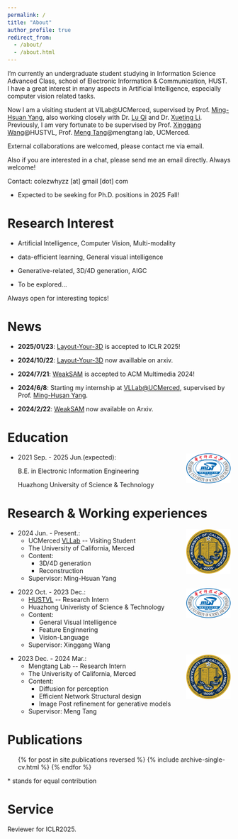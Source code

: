 ```yaml
---
permalink: /
title: "About"
author_profile: true
redirect_from: 
  - /about/
  - /about.html
---
```


I’m currently an undergraduate student studying in Information Science Advanced Class, school
of Electronic Information & Communication, HUST. I have a great interest in many aspects in Artificial Intelligence, especially computer vision related tasks.

Now I am a visiting student at VlLab@UCMerced, supervised by Prof. [Ming-Hsuan Yang](https://faculty.ucmerced.edu/mhyang/), also working closely with Dr. [Lu Qi](http://luqi.info/) and Dr. [Xueting Li](https://research.nvidia.com/person/xueting-li).
Previously, I am very fortunate to be supervised by Prof. [Xinggang Wang](https://xwcv.github.io/)@HUSTVL, Prof. [Meng Tang](mengtang.org)@mengtang lab, UCMerced.

External collaborations are welcomed, please contact me via email.

Also if you are interested in a chat, please send me an email directly. Always welcome!

Contact: colezwhyzz \[at\] gmail \[dot\] com

- Expected to be seeking for Ph.D. positions in 2025 Fall!

**Research Interest**
======

- Artificial Intelligence, Computer Vision, Multi-modality

- data-efficient learning, General visual intelligence

- Generative-related, 3D/4D generation, AIGC

- To be explored...

Always open for interesting topics!

**News**
======
- **2025/01/23**: [Layout-Your-3D](https://arxiv.org/abs/2410.15391) is accepted to ICLR 2025!

- **2024/10/22**: [Layout-Your-3D](https://arxiv.org/abs/2410.15391) now availlable on arxiv.

- **2024/7/21**: [WeakSAM](https://arxiv.org/abs/2402.14812) is accepted to ACM Multimedia 2024!

- **2024/6/8**: Starting my internship at [VLLab@UCMerced](http://vllab.ucmerced.edu/), supervised by Prof. [Ming-Husan Yang](https://faculty.ucmerced.edu/mhyang/).
  
- **2024/2/22**: [WeakSAM](https://arxiv.org/abs/2402.14812) now available on Arxiv.

**Education**
======

<img align="right" src="../images/HUST.png" width = "100" height = "67" alt="HUST"/>

* 2021 Sep. - 2025 Jun.(expected):

  B.E. in Electronic Information Engineering

  Huazhong University of Science & Technology

**Research & Working experiences**
======
<img align="right" src="../images/Merced.webp" width = "100" height = "100" alt="UCMerced"/>

* 2024 Jun. - Present.: 
  * UCMerced [VLLab](http://vllab.ucmerced.edu/) -- Visiting Student
  * The University of California, Merced
  * Content:
    * 3D/4D generation
    * Reconstruction
  * Supervisor: Ming-Hsuan Yang


<img align="right" src="../images/HUST.png" width = "100" height = "67" alt="HUST"/>

* 2022 Oct. - 2023 Dec.: 
  * [HUSTVL](https://github.com/hustvl) -- Research Intern
  * Huazhong Univeristy of Science & Technology
  * Content: 
    * General Visual Intelligence
    * Feature Enginnering
    * Vision-Language
  * Supervisor: Xinggang Wang

<img align="right" src="../images/Merced.webp" width = "100" height = "100" alt="UCMerced"/>

* 2023 Dec. - 2024 Mar.:
  * Mengtang Lab -- Research Intern
  * The Univerisity of California, Merced
  * Content: 
    * Diffusion for perception
    * Efficient Network Structural design
    * Image Post refinement for generative models
  * Supervisor: Meng Tang
  


**Publications**
======
  <ul>{% for post in site.publications reversed %}
    {% include archive-single-cv.html %}
  {% endfor %}</ul>

  \* stands for equal contribution

**Service**
======
Reviewer for ICLR2025.
